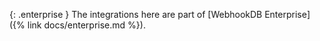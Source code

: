 {: .enterprise  }
<i class="fa-solid fa-crown text-yellow-100"></i> The integrations here are part of [WebhookDB Enterprise]({% link docs/enterprise.md %}).
